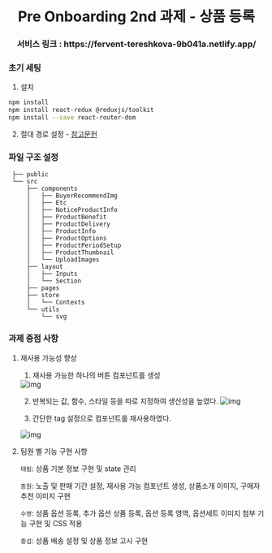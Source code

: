 <h1 align="center"> Pre Onboarding 2nd 과제 - 상품 등록 </h1>

<h3 align="center"> 서비스 링크 : https://fervent-tereshkova-9b041a.netlify.app/</h3>

 
 
### 초기 세팅

1. 설치 
```bash
npm install
npm install react-redux @reduxjs/toolkit
npm install --save react-router-dom
```
2. 절대 경로 설정 - [참고문헌](https://create-react-app.dev/docs/importing-a-component/#absolute-imports)

### 파일 구조 설정

     ├── public
     └── src
         ├── components
         │   ├── BuyerRecommendImg
         │   ├── Etc
         │   ├── NoticeProductInfo
         │   ├── ProductBenefit
         │   ├── ProductDelivery
         │   ├── ProductInfo
         │   ├── ProductOptions
         │   ├── ProductPeriodSetup
         │   ├── ProductThumbnail
         │   └── UploadImages
         ├── layout
         │   ├── Inputs
         │   └── Section
         ├── pages
         ├── store
         │   └── Contexts
         └── utils
             └── svg


### 과제 중점 사항
    
    
   1. 재사용 가능성 향상
       1. 재사용 가능한 하나의 버튼 컴포넌트를 생성 
       <img src="https://cdn.discordapp.com/attachments/935080254266019874/936439822669742160/2022-01-28_104945.jpg" alt="img">
       
       2. 반복되는 값, 함수, 스타일 등을 따로 지정하여 생산성을 높였다. <img src="https://cdn.discordapp.com/attachments/935080254266019874/936439822262874133/2022-01-28_104910.jpg" alt='img'>
       
       3. 간단한 tag 설정으로 컴포넌트를 재사용하였다. 
       <img src="https://cdn.discordapp.com/attachments/935080254266019874/936439822476779560/2022-01-28_105011.jpg" alt='img'>
  
   2. 팀원 별 기능 구현 사항
      
      `태림`: 상품 기본 정보 구현 및 state 관리 
      
      `종원`: 노출 및 판매 기간 설정, 재사용 가능 컴포넌트 생성, 상품소개 이미지, 구매자 추천 이미지 구현  
      
      `수영`: 상품 옵션 등록, 추가 옵션 상품 등록, 옵션 등록 영역, 옵션세트 이미지 첨부 기능 구현 및 CSS 적용
      
      `중섭`: 상품 배송 설정 및 상품 정보 고시 구현
              
      
